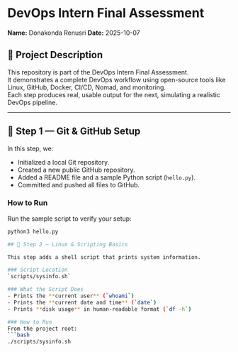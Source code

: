 # DevOps Intern Final Assessment

**Name:** Donakonda Renusri 
**Date:** 2025-10-07

## 📘 Project Description
This repository is part of the DevOps Intern Final Assessment.  
It demonstrates a complete DevOps workflow using open-source tools like Linux, GitHub, Docker, CI/CD, Nomad, and monitoring.  
Each step produces real, usable output for the next, simulating a realistic DevOps pipeline.

---

## 🚀 Step 1 — Git & GitHub Setup
In this step, we:
- Initialized a local Git repository.
- Created a new public GitHub repository.
- Added a README file and a sample Python script (`hello.py`).
- Committed and pushed all files to GitHub.

### How to Run
Run the sample script to verify your setup:
```bash
python3 hello.py

## 🐚 Step 2 — Linux & Scripting Basics

This step adds a shell script that prints system information.

### Script Location
`scripts/sysinfo.sh`

### What the Script Does
- Prints the **current user** (`whoami`)
- Prints the **current date and time** (`date`)
- Prints **disk usage** in human-readable format (`df -h`)

### How to Run
From the project root:
```bash
./scripts/sysinfo.sh
